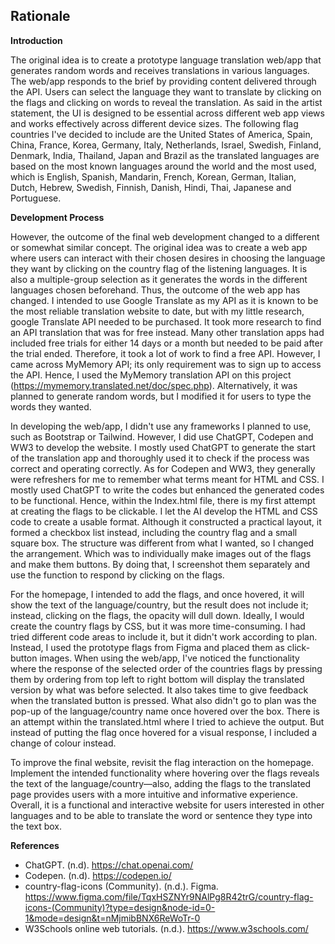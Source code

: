 ## Rationale

**Introduction**

The original idea is to create a prototype language translation web/app that generates random words and receives translations in various languages. The web/app responds to the brief by providing content delivered through the API. Users can select the language they want to translate by clicking on the flags and clicking on words to reveal the translation. As said in the artist statement, the UI is designed to be essential across different web app views and works effectively across different device sizes. The following flag countries I've decided to include are the United States of America, Spain, China, France, Korea, Germany, Italy, Netherlands, Israel, Swedish, Finland, Denmark, India, Thailand, Japan and Brazil as the translated languages are based on the most known languages around the world and the most used, which is English, Spanish, Mandarin, French, Korean, German, Italian, Dutch, Hebrew, Swedish, Finnish, Danish, Hindi, Thai, Japanese and Portuguese. 

**Development Process**

However, the outcome of the final web development changed to a different or somewhat similar concept. The original idea was to create a web app where users can interact with their chosen desires in choosing the language they want by clicking on the country flag of the listening languages. It is also a multiple-group selection as it generates the words in the different languages chosen beforehand.
Thus, the outcome of the web app has changed. I intended to use Google Translate as my API as it is known to be the most reliable translation website to date, but with my little research, google Translate API needed to be purchased. It took more research to find an API translation that was for free instead. Many other translation apps had included free trials for either 14 days or a month but needed to be paid after the trial ended. Therefore, it took a lot of work to find a free API. However, I came across MyMemory API; its only requirement was to sign up to access the API. Hence, I used the MyMemory translation API on this project (https://mymemory.translated.net/doc/spec.php). 
Alternatively, it was planned to generate random words, but I modified it for users to type the words they wanted. 

In developing the web/app, I didn't use any frameworks I planned to use, such as Bootstrap or Tailwind. However, I did use ChatGPT, Codepen and WW3 to develop the website. I mostly used ChatGPT to generate the start of the translation app and thoroughly used it to check if the process was correct and operating correctly. As for Codepen and WW3, they generally were refreshers for me to remember what terms meant for HTML and CSS. I mostly used ChatGPT to write the codes but enhanced the generated codes to be functional. Hence, within the Index.html file, there is my first attempt at creating the flags to be clickable. I let the AI develop the HTML and CSS code to create a usable format. Although it constructed a practical layout, it formed a checkbox list instead, including the country flag and a small square box. The structure was different from what I wanted, so I changed the arrangement. Which was to individually make images out of the flags and make them buttons. By doing that, I screenshot them separately and use the function to respond by clicking on the flags. 

For the homepage, I intended to add the flags, and once hovered, it will show the text of the language/country, but the result does not include it; instead, clicking on the flags, the opacity will dull down. Ideally, I would create the country flags by CSS, but it was more time-consuming. I had tried different code areas to include it, but it didn't work according to plan. Instead, I used the prototype flags from Figma and placed them as click-button images. When using the web/app, I've noticed the functionality where the response of the selected order of the countries flags by pressing them by ordering from top left to right bottom will display the translated version by what was before selected. It also takes time to give feedback when the translated button is pressed. What also didn't go to plan was the pop-up of the language/country name once hovered over the box. There is an attempt within the translated.html where I tried to achieve the output. But instead of putting the flag once hovered for a visual response, I included a change of colour instead. 

To improve the final website, revisit the flag interaction on the homepage. Implement the intended functionality where hovering over the flags reveals the text of the language/country—also, adding the flags to the translated page provides users with a more intuitive and informative experience. Overall, it is a functional and interactive website for users interested in other languages and to be able to translate the word or sentence they type into the text box. 


**References**

* ChatGPT. (n.d). https://chat.openai.com/
* Codepen. (n.d). https://codepen.io/
* country-flag-icons (Community). (n.d.). Figma. https://www.figma.com/file/TqxHSZNYr9NAlPg8R42trG/country-flag-icons-(Community)?type=design&node-id=0-1&mode=design&t=nMjmibBNX6ReWoTr-0
* W3Schools online web tutorials. (n.d.). https://www.w3schools.com/

